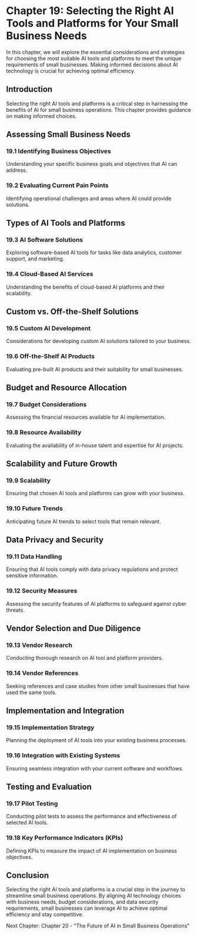 Chapter 19: Selecting the Right AI Tools and Platforms for Your Small Business Needs
====================================================================================

In this chapter, we will explore the essential considerations and strategies for choosing the most suitable AI tools and platforms to meet the unique requirements of small businesses. Making informed decisions about AI technology is crucial for achieving optimal efficiency.

Introduction
------------

Selecting the right AI tools and platforms is a critical step in harnessing the benefits of AI for small business operations. This chapter provides guidance on making informed choices.

Assessing Small Business Needs
------------------------------

### 19.1 Identifying Business Objectives

Understanding your specific business goals and objectives that AI can address.

### 19.2 Evaluating Current Pain Points

Identifying operational challenges and areas where AI could provide solutions.

Types of AI Tools and Platforms
-------------------------------

### 19.3 AI Software Solutions

Exploring software-based AI tools for tasks like data analytics, customer support, and marketing.

### 19.4 Cloud-Based AI Services

Understanding the benefits of cloud-based AI platforms and their scalability.

Custom vs. Off-the-Shelf Solutions
----------------------------------

### 19.5 Custom AI Development

Considerations for developing custom AI solutions tailored to your business.

### 19.6 Off-the-Shelf AI Products

Evaluating pre-built AI products and their suitability for small businesses.

Budget and Resource Allocation
------------------------------

### 19.7 Budget Considerations

Assessing the financial resources available for AI implementation.

### 19.8 Resource Availability

Evaluating the availability of in-house talent and expertise for AI projects.

Scalability and Future Growth
-----------------------------

### 19.9 Scalability

Ensuring that chosen AI tools and platforms can grow with your business.

### 19.10 Future Trends

Anticipating future AI trends to select tools that remain relevant.

Data Privacy and Security
-------------------------

### 19.11 Data Handling

Ensuring that AI tools comply with data privacy regulations and protect sensitive information.

### 19.12 Security Measures

Assessing the security features of AI platforms to safeguard against cyber threats.

Vendor Selection and Due Diligence
----------------------------------

### 19.13 Vendor Research

Conducting thorough research on AI tool and platform providers.

### 19.14 Vendor References

Seeking references and case studies from other small businesses that have used the same tools.

Implementation and Integration
------------------------------

### 19.15 Implementation Strategy

Planning the deployment of AI tools into your existing business processes.

### 19.16 Integration with Existing Systems

Ensuring seamless integration with your current software and workflows.

Testing and Evaluation
----------------------

### 19.17 Pilot Testing

Conducting pilot tests to assess the performance and effectiveness of selected AI tools.

### 19.18 Key Performance Indicators (KPIs)

Defining KPIs to measure the impact of AI implementation on business objectives.

Conclusion
----------

Selecting the right AI tools and platforms is a crucial step in the journey to streamline small business operations. By aligning AI technology choices with business needs, budget considerations, and data security requirements, small businesses can leverage AI to achieve optimal efficiency and stay competitive.

Next Chapter: Chapter 20 - "The Future of AI in Small Business Operations"

